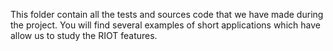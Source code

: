 This folder contain all the tests and sources code that we have made during the project. You will find several examples of short applications which have allow us to study the RIOT features.
